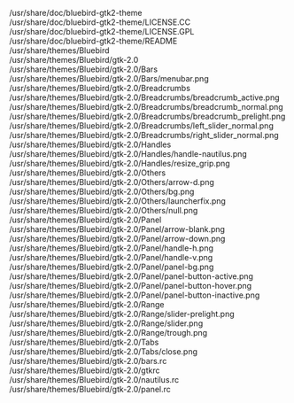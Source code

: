 /usr/share/doc/bluebird-gtk2-theme  
/usr/share/doc/bluebird-gtk2-theme/LICENSE.CC  
/usr/share/doc/bluebird-gtk2-theme/LICENSE.GPL  
/usr/share/doc/bluebird-gtk2-theme/README  
/usr/share/themes/Bluebird  
/usr/share/themes/Bluebird/gtk-2.0  
/usr/share/themes/Bluebird/gtk-2.0/Bars  
/usr/share/themes/Bluebird/gtk-2.0/Bars/menubar.png  
/usr/share/themes/Bluebird/gtk-2.0/Breadcrumbs  
/usr/share/themes/Bluebird/gtk-2.0/Breadcrumbs/breadcrumb\_active.png  
/usr/share/themes/Bluebird/gtk-2.0/Breadcrumbs/breadcrumb\_normal.png  
/usr/share/themes/Bluebird/gtk-2.0/Breadcrumbs/breadcrumb\_prelight.png  
/usr/share/themes/Bluebird/gtk-2.0/Breadcrumbs/left\_slider\_normal.png  
/usr/share/themes/Bluebird/gtk-2.0/Breadcrumbs/right\_slider\_normal.png  
/usr/share/themes/Bluebird/gtk-2.0/Handles  
/usr/share/themes/Bluebird/gtk-2.0/Handles/handle-nautilus.png  
/usr/share/themes/Bluebird/gtk-2.0/Handles/resize\_grip.png  
/usr/share/themes/Bluebird/gtk-2.0/Others  
/usr/share/themes/Bluebird/gtk-2.0/Others/arrow-d.png  
/usr/share/themes/Bluebird/gtk-2.0/Others/bg.png  
/usr/share/themes/Bluebird/gtk-2.0/Others/launcherfix.png  
/usr/share/themes/Bluebird/gtk-2.0/Others/null.png  
/usr/share/themes/Bluebird/gtk-2.0/Panel  
/usr/share/themes/Bluebird/gtk-2.0/Panel/arrow-blank.png  
/usr/share/themes/Bluebird/gtk-2.0/Panel/arrow-down.png  
/usr/share/themes/Bluebird/gtk-2.0/Panel/handle-h.png  
/usr/share/themes/Bluebird/gtk-2.0/Panel/handle-v.png  
/usr/share/themes/Bluebird/gtk-2.0/Panel/panel-bg.png  
/usr/share/themes/Bluebird/gtk-2.0/Panel/panel-button-active.png  
/usr/share/themes/Bluebird/gtk-2.0/Panel/panel-button-hover.png  
/usr/share/themes/Bluebird/gtk-2.0/Panel/panel-button-inactive.png  
/usr/share/themes/Bluebird/gtk-2.0/Range  
/usr/share/themes/Bluebird/gtk-2.0/Range/slider-prelight.png  
/usr/share/themes/Bluebird/gtk-2.0/Range/slider.png  
/usr/share/themes/Bluebird/gtk-2.0/Range/trough.png  
/usr/share/themes/Bluebird/gtk-2.0/Tabs  
/usr/share/themes/Bluebird/gtk-2.0/Tabs/close.png  
/usr/share/themes/Bluebird/gtk-2.0/bars.rc  
/usr/share/themes/Bluebird/gtk-2.0/gtkrc  
/usr/share/themes/Bluebird/gtk-2.0/nautilus.rc  
/usr/share/themes/Bluebird/gtk-2.0/panel.rc  
